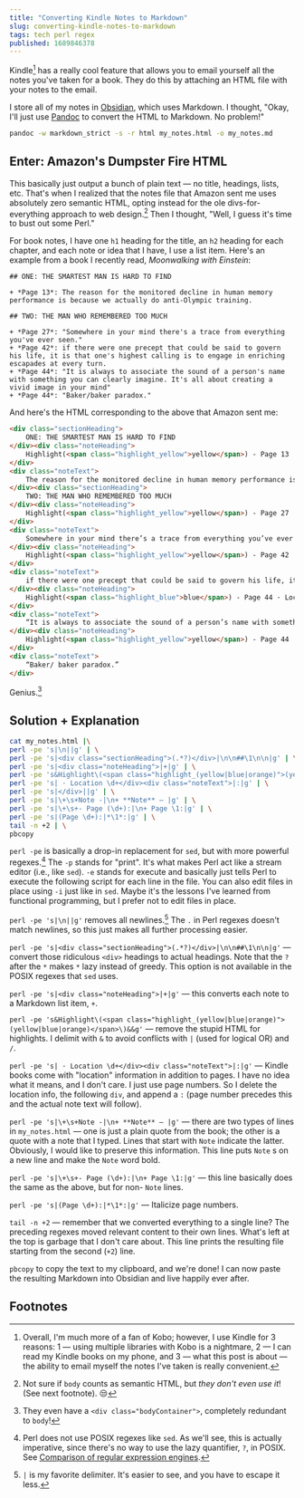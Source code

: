 ```yaml
---
title: "Converting Kindle Notes to Markdown"
slug: converting-kindle-notes-to-markdown
tags: tech perl regex
published: 1689846378
---
```


Kindle[^1] has a really cool feature that allows you to email yourself all the notes you've taken for a book. They do this by attaching an HTML file with your notes to the email.

I store all of my notes in [Obsidian](https://obsidian.md/), which uses Markdown. I thought, "Okay, I'll just use [Pandoc](https://pandoc.org/) to convert the HTML to Markdown. No problem!"

```bash 
pandoc -w markdown_strict -s -r html my_notes.html -o my_notes.md
```

## Enter: Amazon's Dumpster Fire HTML

This basically just output a bunch of plain text — no title, headings, lists, etc. That's when I realized that the notes file that Amazon sent me uses absolutely zero semantic HTML, opting instead for the ole divs-for-everything approach to web design.[^2] Then I thought, "Well, I guess it's time to bust out some Perl."

For book notes, I have one `h1` heading for the title, an `h2` heading for each chapter, and each note or idea that I have, I use a list item. Here's an example from a book I recently read, *Moonwalking with Einstein*:

```text
## ONE: THE SMARTEST MAN IS HARD TO FIND

+ *Page 13*: The reason for the monitored decline in human memory performance is because we actually do anti-Olympic training.

## TWO: THE MAN WHO REMEMBERED TOO MUCH

+ *Page 27*: "Somewhere in your mind there's a trace from everything you've ever seen."
+ *Page 42*: if there were one precept that could be said to govern his life, it is that one's highest calling is to engage in enriching escapades at every turn.
+ *Page 44*: "It is always to associate the sound of a person's name with something you can clearly imagine. It's all about creating a vivid image in your mind"
+ *Page 44*: "Baker/baker paradox."
```

And here's the HTML corresponding to the above that Amazon sent me:

```html
<div class="sectionHeading">
    ONE: THE SMARTEST MAN IS HARD TO FIND
</div><div class="noteHeading">
    Highlight(<span class="highlight_yellow">yellow</span>) - Page 13 · Location 287
</div>
<div class="noteText">
    The reason for the monitored decline in human memory performance is because we actually do anti-Olympic training.
</div><div class="sectionHeading">
    TWO: THE MAN WHO REMEMBERED TOO MUCH
</div><div class="noteHeading">
    Highlight(<span class="highlight_yellow">yellow</span>) - Page 27 · Location 472
</div>
<div class="noteText">
    Somewhere in your mind there’s a trace from everything you’ve ever seen.”
</div><div class="noteHeading">
    Highlight(<span class="highlight_yellow">yellow</span>) - Page 42 · Location 697
</div>
<div class="noteText">
    if there were one precept that could be said to govern his life, it is that one’s highest calling is to engage in enriching escapades at every turn.
</div><div class="noteHeading">
    Highlight(<span class="highlight_blue">blue</span>) - Page 44 · Location 721
</div>
<div class="noteText">
    “It is always to associate the sound of a person’s name with something you can clearly imagine. It’s all about creating a vivid image in your mind
</div><div class="noteHeading">
    Highlight(<span class="highlight_yellow">yellow</span>) - Page 44 · Location 728
</div>
<div class="noteText">
    “Baker/ baker paradox.”
</div>
```

Genius.[^3]

## Solution + Explanation

```bash 
cat my_notes.html |\
perl -pe 's|\n||g' | \
perl -pe 's|<div class="sectionHeading">(.*?)</div>|\n\n##\1\n\n|g' | \
perl -pe 's|<div class="noteHeading">|+|g' | \
perl -pe 's&Highlight\(<span class="highlight_(yellow|blue|orange)">(yellow|blue|orange)</span>\)&&g' | \
perl -pe 's| · Location \d+</div><div class="noteText">|:|g' | \
perl -pe 's|</div>||g' | \
perl -pe 's|\+\s+Note -|\n+ **Note** — |g' | \
perl -pe 's|\+\s+- Page (\d+):|\n+ Page \1:|g' | \
perl -pe 's|(Page \d+):|*\1*:|g' | \
tail -n +2 | \
pbcopy
```

`perl -pe` is basically a drop-in replacement for `sed`, but with more powerful regexes.[^4] The `-p` stands for "print". It's what makes Perl act like a stream editor (i.e., like `sed`). `-e` stands for execute and basically just tells Perl to execute the following script for each line in the file. You can also edit files in place using `-i` just like in `sed`. Maybe it's the lessons I've learned from functional programming, but I prefer not to edit files in place.

`perl -pe 's|\n||g'` removes all newlines.[^5] The `.` in Perl regexes doesn't match newlines, so this just makes all further processing easier.

`perl -pe 's|<div class="sectionHeading">(.*?)</div>|\n\n##\1\n\n|g'` — convert those ridiculous `<div>` headings to actual headings. Note that the `?` after the `*` makes `*` lazy instead of greedy. This option is not available in the POSIX regexes that `sed` uses.

`perl -pe 's|<div class="noteHeading">|+|g'` — this converts each note to a Markdown list item, `+`.

`perl -pe 's&Highlight\(<span class="highlight_(yellow|blue|orange)">(yellow|blue|orange)</span>\)&&g'` — remove the stupid HTML for highlights. I delimit with `&` to avoid conflicts with `|` (used for logical OR) and `/`.

`perl -pe 's| · Location \d+</div><div class="noteText">|:|g'` — Kindle books come with "location" information in addition to pages. I have no idea what it means, and I don't care. I just use page numbers. So I delete the location info, the following `div`, and append a `:` (page number precedes this and the actual note text will follow).

`perl -pe 's|\+\s+Note -|\n+ **Note** — |g'` — there are two types of lines in `my_notes.html` — one is just a plain quote from the book; the other is a quote with a note that I typed. Lines that start with `Note` indicate the latter. Obviously, I would like to preserve this information. This line puts `Note` s on a new line and make the `Note` word bold.

`perl -pe 's|\+\s+- Page (\d+):|\n+ Page \1:|g'` — this line basically does the same as the above, but for non- `Note` lines.

`perl -pe 's|(Page \d+):|*\1*:|g'` — Italicize page numbers.

`tail -n +2` — remember that we converted everything to a single line? The preceding regexes moved relevant content to their own lines. What's left at the top is garbage that I don't care about. This line prints the resulting file starting from the second (`+2`) line.

`pbcopy` to copy the text to my clipboard, and we're done! I can now paste the resulting Markdown into Obsidian and live happily ever after.

## Footnotes

[^1]: Overall, I'm much more of a fan of Kobo; however, I use Kindle for 3 reasons: 1 — using multiple libraries with Kobo is a nightmare, 2 — I can read my Kindle books on my phone, and 3 — what this post is about — the ability to email myself the notes I've taken is really convenient.

[^2]: Not sure if `body` counts as semantic HTML, but *they don't even use it*! (See next footnote). 😒

[^3]: They even have a `<div class="bodyContainer">`, completely redundant to `body`!

[^4]: Perl does not use POSIX regexes like `sed`. As we'll see, this is actually imperative, since there's no way to use the lazy quantifier, `?`, in POSIX. See [Comparison of regular expression engines](https://en.wikipedia.org/wiki/Comparison_of_regular_expression_engines#Language_features).

[^5]: `|` is my favorite delimiter. It's easier to see, and you have to escape it less.
